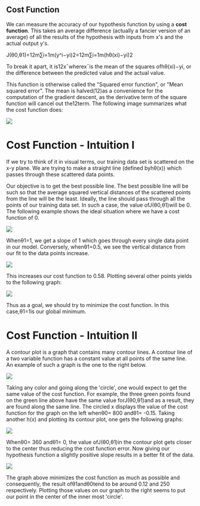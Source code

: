 ## Cost  Function

We can measure the accuracy of our hypothesis function by using a **cost function**. This takes an average difference \(actually a fancier version of an average\) of all the results of the hypothesis with inputs from x's and the actual output y's.

J\(θ0,θ1\)=12m∑i=1m\(y^i−yi\)2=12m∑i=1m\(hθ\(xi\)−yi\)2

To break it apart, it is12x¯wherex¯is the mean of the squares ofhθ\(xi\)−yi, or the difference between the predicted value and the actual value.

This function is otherwise called the "Squared error function", or "Mean squared error". The mean is halved\(12\)as a convenience for the computation of the gradient descent, as the derivative term of the square function will cancel out the12term. The following image summarizes what the cost function does:

![](https://d3c33hcgiwev3.cloudfront.net/imageAssetProxy.v1/R2YF5Lj3EeajLxLfjQiSjg_110c901f58043f995a35b31431935290_Screen-Shot-2016-12-02-at-5.23.31-PM.png?expiry=1496793600000&hmac=aPSRwmZYbftou-_I-eaW7sGUxLnw-3_TuugmZhVxwvM)

# Cost Function - Intuition I

If we try to think of it in visual terms, our training data set is scattered on the x-y plane. We are trying to make a straight line \(defined byhθ\(x\)\) which passes through these scattered data points.

Our objective is to get the best possible line. The best possible line will be such so that the average squared vertical distances of the scattered points from the line will be the least. Ideally, the line should pass through all the points of our training data set. In such a case, the value ofJ\(θ0,θ1\)will be 0. The following example shows the ideal situation where we have a cost function of 0.

![](https://d3c33hcgiwev3.cloudfront.net/imageAssetProxy.v1/_B8TJZtREea33w76dwnDIg_3e3d4433e32478f8df446d0b6da26c27_Screenshot-2016-10-26-00.57.56.png?expiry=1496793600000&hmac=dIczbVnmXI2GPUSzI7XaLtp67vFfBCSCN-3yqH-rbz8)

Whenθ1=1, we get a slope of 1 which goes through every single data point in our model. Conversely, whenθ1=0.5, we see the vertical distance from our fit to the data points increase.

![](https://d3c33hcgiwev3.cloudfront.net/imageAssetProxy.v1/8guexptSEeanbxIMvDC87g_3d86874dfd37b8e3c53c9f6cfa94676c_Screenshot-2016-10-26-01.03.07.png?expiry=1496793600000&hmac=d1tHPExg-hCX7RHDjrYVXfPYdVmyMW8KIKIEljFIw-Y)

This increases our cost function to 0.58. Plotting several other points yields to the following graph:

![](https://d3c33hcgiwev3.cloudfront.net/imageAssetProxy.v1/fph0S5tTEeajtg5TyD0vYA_9b28bdfeb34b2d4914d0b64903735cf1_Screenshot-2016-10-26-01.09.05.png?expiry=1496793600000&hmac=2aho71stW4eEZXPweTpGhqJBA-b-LIvVL3Fh9t3q0WA)

Thus as a goal, we should try to minimize the cost function. In this case,θ1=1is our global minimum.

# Cost Function - Intuition II

A contour plot is a graph that contains many contour lines. A contour line of a two variable function has a constant value at all points of the same line. An example of such a graph is the one to the right below.

![](https://d3c33hcgiwev3.cloudfront.net/imageAssetProxy.v1/N2oKYp2wEeaVChLw2Vaaug_d4d1c5b1c90578b32a6672e3b7e4b3a4_Screenshot-2016-10-29-01.14.37.png?expiry=1496793600000&hmac=lxipU6lD9mBp005Uc_nROXHT6pH6drMttgg0SliAM18)

Taking any color and going along the 'circle', one would expect to get the same value of the cost function. For example, the three green points found on the green line above have the same value forJ\(θ0,θ1\)and as a result, they are found along the same line. The circled x displays the value of the cost function for the graph on the left whenθ0= 800 andθ1= -0.15. Taking another h\(x\) and plotting its contour plot, one gets the following graphs:

![](https://d3c33hcgiwev3.cloudfront.net/imageAssetProxy.v1/26RZhJ34EeaiZBL80Yza_A_0f38a99c8ceb8aa5b90a5f12136fdf43_Screenshot-2016-10-29-01.14.57.png?expiry=1496793600000&hmac=QQz6IpK_1owzzkkIZ3E6kGirRzoJKNri4QchBad1d48)

Whenθ0= 360 andθ1= 0, the value ofJ\(θ0,θ1\)in the contour plot gets closer to the center thus reducing the cost function error. Now giving our hypothesis function a slightly positive slope results in a better fit of the data.

![](https://d3c33hcgiwev3.cloudfront.net/imageAssetProxy.v1/hsGgT536Eeai9RKvXdDYag_2a61803b5f4f86d4290b6e878befc44f_Screenshot-2016-10-29-09.59.41.png?expiry=1496793600000&hmac=KLInqBF7j0JGYfEzV_QFjWdzCQgJUuAbbPLtXnKooOw)

The graph above minimizes the cost function as much as possible and consequently, the result ofθ1andθ0tend to be around 0.12 and 250 respectively. Plotting those values on our graph to the right seems to put our point in the center of the inner most 'circle'.



  


